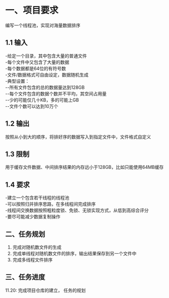 # 一、项目要求  
编写一个线程池，实现对海量数据排序
## 1.1 输入  
-给定一个目录，其中包含大量的普通文件  
-每个文件中又包含了大量的数据  
-每个数据都是64位的有符号数  
-文件/数据格式可自由设定，数据随机生成  
-典型设置：  
--所有文件包含的总的数据量达到128GB  
--每个文件包含的数据个数并不平均，其空间占用量  
--少的可能仅几十KB，多的可能上GB  
--文件个数可以达到10万个  
## 1.2 输出  
按照从小到大的顺序，将排好序的数据写入到指定文件中，文件格式自定义
## 1.3 限制  
用于缓存文件数据、中间排序结果的内存远小于128GB，比如只能使用64MB缓存
## 1.4 要求
-建立一个包含若干线程的线程池  
-可以按照归并排序思路，在多线程间完成排序  
-线程间交换数据按照粗粒度锁、免锁、无锁实现方式，从低到高综合评分  
-要尽可能减少数据复制操作  

## 二、任务规划
1. 完成对随机数文件的生成  
2. 完成单线程对随机数文件的排序，输出结果保存到另一个文件中  
3. 完成多线程文件排序

## 三、任务进度
11.20: 完成项目仓库的建立， 任务的规划